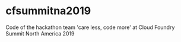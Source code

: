# cfsummitna2019
Code of the hackathon team 'care less, code more' at Cloud Foundry Summit North America 2019

